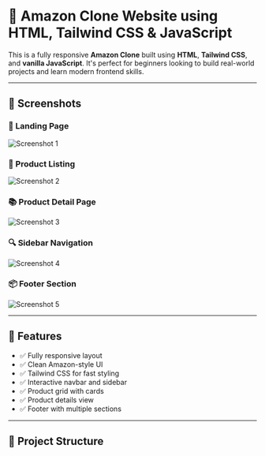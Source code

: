 # 🛒 Amazon Clone Website using HTML, Tailwind CSS & JavaScript

This is a fully responsive **Amazon Clone** built using **HTML**, **Tailwind CSS**, and **vanilla JavaScript**. It's perfect for beginners looking to build real-world projects and learn modern frontend skills.

---

## 📸 Screenshots

### 🧭 Landing Page
![Screenshot 1](https://backend.codingmstr.com/img/snapshot/11744531475.png)

### 🛒 Product Listing
![Screenshot 2](https://backend.codingmstr.com/img/snapshot/11744531490.png)

### 📚 Product Detail Page
![Screenshot 3](https://backend.codingmstr.com/img/snapshot/11744531497.png)

### 🔍 Sidebar Navigation
![Screenshot 4](https://backend.codingmstr.com/img/snapshot/11744531503.png)

### 📦 Footer Section
![Screenshot 5](https://backend.codingmstr.com/img/snapshot/11744531509.png)

---

## 🚀 Features

- ✅ Fully responsive layout
- ✅ Clean Amazon-style UI
- ✅ Tailwind CSS for fast styling
- ✅ Interactive navbar and sidebar
- ✅ Product grid with cards
- ✅ Product details view
- ✅ Footer with multiple sections

---

## 📁 Project Structure

